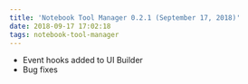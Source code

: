 ```yaml
---
title: 'Notebook Tool Manager 0.2.1 (September 17, 2018)'
date: 2018-09-17 17:02:18
tags: notebook-tool-manager
---
```


- Event hooks added to UI Builder
- Bug fixes